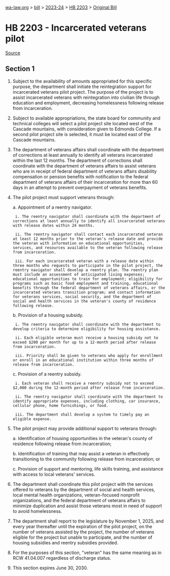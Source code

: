 [wa-law.org](/) > [bill](/bill/) > [2023-24](/bill/2023-24/) > [HB 2203](/bill/2023-24/hb/2203/) > [Original Bill](/bill/2023-24/hb/2203/1/)

# HB 2203 - Incarcerated veterans pilot

[Source](http://lawfilesext.leg.wa.gov/biennium/2023-24/Pdf/Bills/House%20Bills/2203.pdf)

## Section 1
1. Subject to the availability of amounts appropriated for this specific purpose, the department shall initiate the reintegration support for incarcerated veterans pilot project. The purpose of the project is to assist incarcerated veterans with reintegration into civilian life through education and employment, decreasing homelessness following release from incarceration.

2. Subject to available appropriations, the state board for community and technical colleges will select a pilot project site located west of the Cascade mountains, with consideration given to Edmonds College. If a second pilot project site is selected, it must be located east of the Cascade mountains.

3. The department of veterans affairs shall coordinate with the department of corrections at least annually to identify all veterans incarcerated within the last 12 months. The department of corrections shall coordinate with the department of veterans affairs to assist veterans who are in receipt of federal department of veterans affairs disability compensation or pension benefits with notification to the federal department of veterans affairs of their incarceration for more than 60 days in an attempt to prevent overpayment of veterans benefits.

4. The pilot project must support veterans through:

    a. Appointment of a reentry navigator.

        i. The reentry navigator shall coordinate with the department of corrections at least annually to identify all incarcerated veterans with release dates within 24 months.

        ii. The reentry navigator shall contact each incarcerated veteran at least 12 months prior to the veteran's release date and provide the veteran with information on educational opportunities, services, and resources available to the veteran following release from incarceration.

        iii. For each incarcerated veteran with a release date within three months who requests to participate in the pilot project, the reentry navigator shall develop a reentry plan. The reentry plan must include an assessment of anticipated living expenses; educational opportunities to train for employment; eligibility for programs such as basic food employment and training, educational benefits through the federal department of veterans affairs, or the incarcerated veterans transition program; and contact information for veterans services, social security, and the department of social and health services in the veteran's county of residence following release.

    b. Provision of a housing subsidy.

        i. The reentry navigator shall coordinate with the department to develop criteria to determine eligibility for housing assistance.

        ii. Each eligible veteran must receive a housing subsidy not to exceed $200 per month for up to a 12-month period after release from incarceration.

        iii. Priority shall be given to veterans who apply for enrollment or enroll in an educational institution within three months of release from incarceration.

    c. Provision of a reentry subsidy.

        i. Each veteran shall receive a reentry subsidy not to exceed $2,000 during the 12-month period after release from incarceration.

        ii. The reentry navigator shall coordinate with the department to identify appropriate expenses, including clothing, car insurance, cellular phone, home furnishings, or food.

        iii. The department shall develop a system to timely pay an eligible expense.

5. The pilot project may provide additional support to veterans through:

    a. Identification of housing opportunities in the veteran's county of residence following release from incarceration;

    b. Identification of training that may assist a veteran in effectively transitioning to the community following release from incarceration; or

    c. Provision of support and mentoring, life skills training, and assistance with access to local veterans' services.

6. The department shall coordinate this pilot project with the services offered to veterans by the department of social and health services, local mental health organizations, veteran-focused nonprofit organizations, and the federal department of veterans affairs to minimize duplication and assist those veterans most in need of support to avoid homelessness.

7. The department shall report to the legislature by November 1, 2025, and every year thereafter until the expiration of the pilot project, on the number of veterans assisted by the project, the number of veterans eligible for the project but unable to participate, and the number of housing subsidies and reentry subsidies provided.

8. For the purposes of this section, "veteran" has the same meaning as in RCW 41.04.007 regardless of discharge status.

9. This section expires June 30, 2030.
